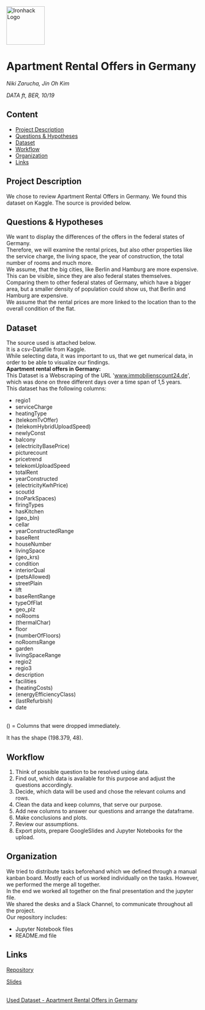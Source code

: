 <img src="https://bit.ly/2VnXWr2" alt="Ironhack Logo" width="100"/>

# Apartment Rental Offers in Germany
*Niki Zarucha, Jin Oh Kim*

*DATA ft, BER, 10/19*

## Content
- [Project Description](#project-description)
- [Questions & Hypotheses](#questions-hypotheses)
- [Dataset](#dataset)
- [Workflow](#workflow)
- [Organization](#organization)
- [Links](#links)

## Project Description
We chose to review Apartment Rental Offers in Germany. We found this dataset on Kaggle. The source is provided below. 

## Questions & Hypotheses
We want to display the differences of the offers in the federal states of Germany.<br/>
Therefore, we will examine the rental prices, but also other properties like the service charge, the living space, the year of 
construction, the total number of rooms and much more. <br/>
We assume, that the big cities, like Berlin and Hamburg are more expensive. This can be visible, since they are also federal states themselves. <br/>
Comparing them to other federal states of Germany, which have a bigger area, but a smaller density of population could show us, that Berlin and Hamburg are expensive. <br/>
We assume that the rental prices are more linked to the location than to the overall condition of the flat.

## Dataset
The source used is attached below.<br/>
It is a csv-Datafile from Kaggle.<br/>
While selecting data, it was important to us, that we get numerical data, in order to be able to visualize our findings. <br/>
**Apartment rental offers in Germany:** <br/>
This Dataset is a Webscraping of the URL 'www.immobilienscount24.de', which was done on three different days over a time span of 1,5 years.<br/>
This dataset has the following columns: <br/>
* regio1
* serviceCharge
* heatingType
* (telekomTvOffer)
* (telekomHybridUploadSpeed)
* newlyConst
* balcony
* (electricityBasePrice)
* picturecount
* pricetrend
* telekomUploadSpeed
* totalRent 
* yearConstructed
* (electricityKwhPrice)
* scoutId 
* (noParkSpaces)
* firingTypes
* hasKitchen
* (geo_bln)
* cellar
* yearConstructedRange
* baseRent
* houseNumber
* livingSpace
* (geo_krs)
* condition
* interiorQual
* (petsAllowed)
* streetPlain 
* lift
* baseRentRange
* typeOfFlat
* geo_plz
* noRooms
* (thermalChar)
* floor
* (numberOfFloors)
* noRoomsRange
* garden
* livingSpaceRange
* regio2
* regio3
* description
* facilities
* (heatingCosts)
* (energyEfficiencyClass)
* (lastRefurbish)
* date
<br/>
() = Columns that were dropped immediately.<br/>

It has the shape (198.379, 48).

## Workflow
1. Think of possible question to be resolved using data. <br/>
2. Find out, which data is available for this purpose and adjust the questions accordingly. <br/>
3. Decide, which data will be used and chose the relevant colums and rows. <br/>
4. Clean the data and keep columns, that serve our purpose. <br/>
5. Add new columns to answer our questions and arrange the dataframe. <br/>
6. Make conclusions and plots.<br/>
7. Review our assumptions. <br/>
8. Export plots, prepare GoogleSlides and Jupyter Notebooks for the upload.

## Organization
We tried to distribute tasks beforehand which we defined through a manual kanban board. Mostly each of us worked individually on the tasks. However, we performed the merge all together. <br/>
In the end we worked all together on the final presentation and the jupyter file. <br/>
We shared the desks and a Slack Channel, to communicate throughout all the project. <br/>
Our repository includes:
* Jupyter Notebook files
* README.md file

## Links

[Repository](https://github.com/Nikitsatsiki/data-ber-10-19/tree/master/module-2_projects/visualizing-real-world-data-project) <br/>

[Slides](https://docs.google.com/presentation/d/1fEKfsO0W3_xq89unrHcNV-bFPxGHX2r7jz0yRUOqeuc/edit?ts=5dd7b1b5#slide=id.g7583fc5c01_2_108)  
<br/>

[Used Dataset - Apartment Rental Offers in Germany](https://www.kaggle.com/corrieaar/apartment-rental-offers-in-germany) <br/>


